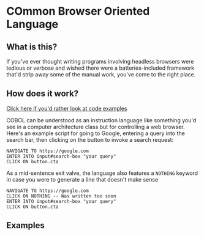 # COmmon Browser Oriented Language

## What is this?

If you've ever thought writing programs involving headless browsers were tedious or verbose and wished there were a batteries-included framework that'd strip away some of the manual work, you've come to the right place.

## How does it work?

[Click here if you'd rather look at code examples](#examples)

COBOL can be understood as an instruction language like something you'd see in a computer architecture class but for controlling a web browser. Here's an example script for going to Google, entering a query into the search bar, then clicking on the button to invoke a search request:

```
NAVIGATE TO https://google.com
ENTER INTO input#search-box "your query"
CLICK ON button.cta
```

As a mid-sentence exit valve, the language also features a `NOTHING` keyword in case you were to generate a line that doesn't make sense

```
NAVIGATE TO https://google.com
CLICK ON NOTHING -- Was written too soon
ENTER INTO input#search-box "your query"
CLICK ON button.cta
```

## Examples

```

```
